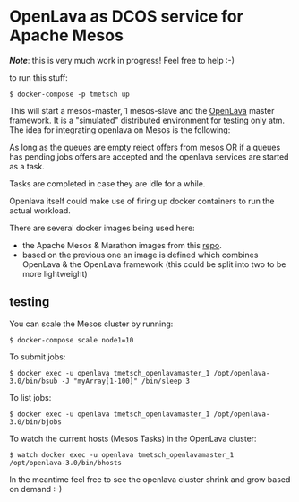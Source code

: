 # OpenLava as DCOS service for Apache Mesos

***Note***: this is very much work in progress! Feel free to help :-)

to run this stuff:

    $ docker-compose -p tmetsch up

This will start a mesos-master, 1 mesos-slave and the
[OpenLava](http://openlava.org) master framework. It is a "simulated"
distributed environment for testing only atm. The idea for integrating
openlava on Mesos is the following:

As long as the queues are empty reject offers from mesos OR if a queues has
pending jobs offers are accepted and the openlava services are started as a
task.

Tasks are completed in case they are idle for a while.

Openlava itself could make use of firing up docker containers to run the
actual workload.

There are several docker images being used here:

* the Apache Mesos & Marathon images from  this
 [repo](https://github.com/tmetsch/docker_compose_mesos).
* based on the previous one an image is defined which combines OpenLava & the
OpenLava framework (this could be split into two to be more
lightweight)

## testing

You can scale the Mesos cluster by running:

    $ docker-compose scale node1=10    

To submit jobs:

    $ docker exec -u openlava tmetsch_openlavamaster_1 /opt/openlava-3.0/bin/bsub -J "myArray[1-100]" /bin/sleep 3

To list jobs:

    $ docker exec -u openlava tmetsch_openlavamaster_1 /opt/openlava-3.0/bin/bjobs

To watch the current hosts (Mesos Tasks) in the OpenLava cluster:

    $ watch docker exec -u openlava tmetsch_openlavamaster_1 /opt/openlava-3.0/bin/bhosts

In the meantime feel free to see the openlava cluster shrink and grow based on 
demand :-)

